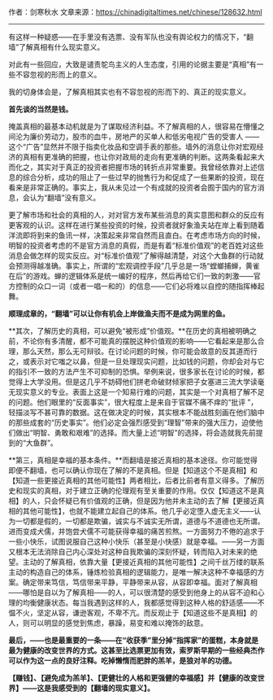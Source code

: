 作者：剑寒秋水 文章来源：https://chinadigitaltimes.net/chinese/128632.html

***

有这样一种疑惑——在手里没有选票、没有军队也没有舆论权力的情况下，“翻墙”了解真相有什么现实意义。

对此有一些回应，大致是谴责鸵鸟主义的人生态度，引用的论据主要是“真相”有一些不容忽视的形而上的意义。

我的切身体会是，了解真相其实也有不容忽视的形而下的、真正的现实意义。

**首先谈的当然是钱。**

掩盖真相的最基本动机就是为了谋取经济利益。不了解真相的人，很容易在懵懂之间沦为廉价劳动力，股市的血牛，房地产的买单人和低劣电视广告的受害人 ——这个“广告”显然并不限于指卖化妆品和空调手表的那些。墙外的消息让你对宏观经济的真相有更准确的把握，也让你对政局的走向有更准确的判断。这两条看起来大而化之，其实对于真正的投资者把握市场的转折点非常重要。我曾经依靠对上述信息的综合分析，成功的阻止了一些过早的抛售行为和促成了一些果断的投资，现在看来是非常正确的。事实上，我从未见过一个有成就的投资者会囿于国内的官方消息，会认为“翻墙”没有意义。

更了解市场和社会的真相的人，对对官方发布某些消息的真实意图和群众的反应有更客观的认识。这样在进行某些投资的时候，投资者就好象渔夫站在岸上看到随着洋流即将到来的鱼讯一样，决策起来非常自然而且直白。在考虑市场方向的时候，明智的投资者考虑的不是官方消息的真假，而是有着“标准价值观”的老百姓对这些消息会做怎样的现实反应。对“标准价值观”了解得越清楚，对这个大鱼群的行动就会预测得越准确。事实上，所谓的“宏观调控手段”几乎总是一场“螳螂捕蝉，黄雀在后”的游戏。蝉的逻辑体系是统一编好的程序，然后再给它们一致的刺激——官方控制的众口一词（或者一唱一和的）的信息——它们必将难以自控的随指挥棒起舞。

**顺理成章的，“翻墙”可以让你有机会上岸做渔夫而不是成为网里的鱼。**

**其次，了解历史的真相，可以避免“被形成”价值观。**在历史的真相被明确之前，不论你有多清醒，都不可能真的摆脱这种价值观的影响——它看起来是那么合理，那么天然，那么无可辩驳。在讨论问题的时候，你可能会故意的反其道而行之，或表示对它嗤之以鼻，但是一旦处理现实问题，比如钱的问题，你却会对与它的指引不一致的方法产生不可抑制的恐惧。举例来说，很多家长在讨论的时候，都觉得上大学没用。但是这几乎不妨碍他们拼老命破财倾家把子女塞进三流大学读毫无现实意义的专业。表面上这是一个知易行难的问题，其实是一个对真相了解不足的问题。他们眼里的“反面事实”，很大程度上是来自于官媒不痛不痒的“批评 ”，轻描淡写不甚可靠的数据。这在做决定的时候，其实根本不能战胜刻画在他们脑中的那些成套的“历史事实”。他们必定会强烈感受到“理智”带来的强大压力，迫使他们做出“明智、勇敢和艰难”的选择。而大量上述“明智”的选择，将会造就我先前提到的“大鱼群”。

**第三，真相是幸福的基本条件。**而翻墙是接近真相的基本途径。你可能觉得即便不翻墙，也可以确认你现在了解的不是真相。但是【知道这个不是真相】和【知道一些更接近真相的其他可能性】两者相比，后者比前者有意义得多。了解历史和现实的真相，对于建立正确的伦理观有至关重要的作用。仅仅【知道这不是真相】的人，只会怀疑已有价值观的正确，但是因为他并未主动的去了解【更接近真相的其他可能性】，也就不能建立起自己的体系。他几乎必定堕入虚无主义——认为一切都是假的，一切都是欺骗，诚实与不诚实无所谓，道德与不道德也无所谓。进而变成犬儒，并饱尝犬儒不可能获得幸福的痛苦煎熬。一方面努力不倦的追求于一些小快乐，试图说服自己这种小快乐（甚至是小快感）就是幸福。——另一方面又根本无法消除自己内心深处对这种自我欺骗的深刻怀疑，转而陷入对未来的绝望。主动的了解真相，依靠大量【更接近真相的其他可能性】之间千丝万缕的联系主动的构造自己的体系，锤炼检验真相的逻辑能力，是唯一解决这种不幸福感的方案。确定带来笃信，笃信带来平静，平静带来从容，从容即幸福。面对了解真相——哪怕是自以为了解真相——的人，可以很清楚的感受到他身上的从容不迫和心理的均衡健康状态。每当我遇到这样的人，我都感觉得到这种人格的舒适感——不愠不火，坚定从容，谦逊客观，不卑不亢。而反观止于【知道这些不是真相】的人，则可以明显的感觉到焦虑，暴躁，易变和难以掩饰的敌意。

**最后，——也是最重要的一条——在“收获季”里分掉“指挥家”的蛋糕，本身就是最为健康的改变世界的方式。这甚至比选票更加有效，索罗斯早期的一些经典杰作可以作为这一点的良好注释。吃掉懒惰而肥胖的羔羊，是狼对羊的功德。**

**【赚钱】、【避免成为羔羊】、【更健壮的人格和更强健的幸福感】并【健康的改变世界】——这是我感受到的【翻墙的现实意义】。**

